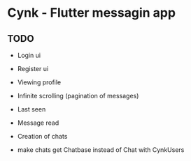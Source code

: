 # Cynk - Flutter messagin app



## TODO
- Login ui
- Register ui
- Viewing profile
- Infinite scrolling (pagination of messages)
- Last seen
- Message read
- Creation of chats

- make chats get Chatbase instead of Chat with CynkUsers
